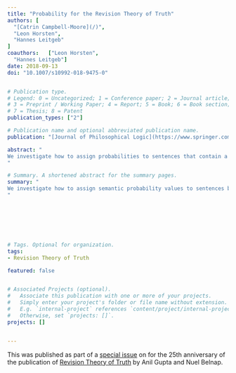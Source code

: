 ```yaml
---
title: "Probability for the Revision Theory of Truth"
authors: [
  "[Catrin Campbell-Moore](/)",
  "Leon Horsten",
  "Hannes Leitgeb"
]
coauthors:   ["Leon Horsten",
  "Hannes Leitgeb"]
date: 2018-09-13
doi: "10.1007/s10992-018-9475-0"


# Publication type.
# Legend: 0 = Uncategorized; 1 = Conference paper; 2 = Journal article;
# 3 = Preprint / Working Paper; 4 = Report; 5 = Book; 6 = Book section;
# 7 = Thesis; 8 = Patent
publication_types: ["2"]

# Publication name and optional abbreviated publication name.
publication: "[Journal of Philosophical Logic](https://www.springer.com/journal/10992)"

abstract: "
We investigate how to assign probabilities to sentences that contain a type-free truth predicate. These probability values track how often a sentence is satisfied in transfinite revision sequences, following Gupta and Belnap’s revision theory of truth. This answers an open problem by Leitgeb which asks how one might describe transfinite stages of the revision sequence using such probability functions. We offer a general construction, and explore additional constraints that lead to desirable properties of the resulting probability function. One such property is Leitgeb’s Probabilistic Convention T, which says that the probability of φ equals the probability that φ is true.
"

# Summary. A shortened abstract for the summary pages.
summary: "
We investigate how to assign semantic probability values to sentences by tracking how often a sentence is true in transfinite sequences; particularly sequences from Gupta and Belnap’s revision theory of truth.
"







# Tags. Optional for organization.
tags:
- Revision Theory of Truth

featured: false


# Associated Projects (optional).
#   Associate this publication with one or more of your projects.
#   Simply enter your project's folder or file name without extension.
#   E.g. `internal-project` references `content/project/internal-project/index.md`.
#   Otherwise, set `projects: []`.
projects: []


---
```

This was published as part of a [special issue](https://link.springer.com/journal/10992/48/1/page/1) on for the 25th anniversary of the publication of [Revision Theory of Truth](https://mitpress.mit.edu/books/revision-theory-truth) by Anil Gupta and Nuel Belnap.
